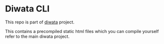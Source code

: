 # Diwata CLI
This repo is part of [diwata](https://github.com/ivanceras/diwata) project.

This contains a precompiled static html files which you can compile yourself
refer to the main diwata project.
